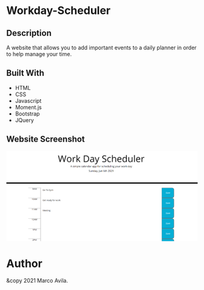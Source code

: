 # Workday-Scheduler

## Description

A website that allows you to add important events to a daily planner in order to help manage your time.

## Built With

* HTML
* CSS 
* Javascript
* Moment.js
* Bootstrap
* JQuery

## Website Screenshot

![Screenshot of Application](assets/images/workday-temp.png)

# Author

&copy 2021 Marco Avila.
